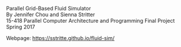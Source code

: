 Parallel Grid-Based Fluid Simulator<br />
By Jennifer Chou and Sienna Stritter<br />
15-418 Parallel Computer Architecture and Programming Final Project<br />
Spring 2017<br />

Webpage: https://sstritte.github.io/fluid-sim/
